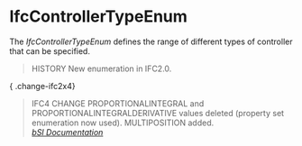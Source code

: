IfcControllerTypeEnum
=====================
The _IfcControllerTypeEnum_ defines the range of different types of controller
that can be specified.  
  
> HISTORY  New enumeration in IFC2.0.  
  
{ .change-ifc2x4}  
> IFC4 CHANGE  PROPORTIONALINTEGRAL and PROPORTIONALINTEGRALDERIVATIVE values
> deleted (property set enumeration now used). MULTIPOSITION added.  
[ _bSI
Documentation_](https://standards.buildingsmart.org/IFC/DEV/IFC4_2/FINAL/HTML/schema/ifcbuildingcontrolsdomain/lexical/ifccontrollertypeenum.htm)


